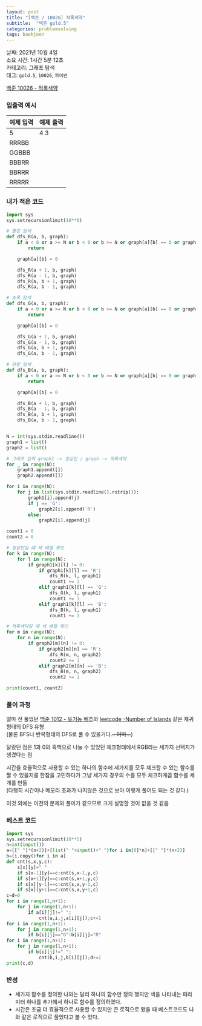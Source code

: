 ```yaml
---
layout: post
title: "[백준 / 10026] 적록색약"
subtitle:  "백준 gold.5"
categories: problemsolving
tags: baekjoon
---
```


날짜: 2021년 10월 4일  
소요 시간: 1시간 5분 12초  
카테고리: 그래프 탐색  
태그: `gold.5`, `10026`, `파이썬`  


[백준 10026 - 적록색약](https://www.acmicpc.net/problem/10026)  
  
### 입출력 예시  

|예제 입력|예제 출력|
|---|---|
|5|4 3|
|RRRBB||
|GGBBB||
|BBBRR||
|BBRRR||
|RRRRR||  

  
### 내가 적은 코드

```python
import sys
sys.setrecursionlimit(10**6)

# 빨강 탐색
def dfs_R(a, b, graph):
    if a < 0 or a >= N or b < 0 or b >= N or graph[a][b] == 0 or graph[a][b] != 'R':
        return

    graph[a][b] = 0

    dfs_R(a + 1, b, graph)
    dfs_R(a - 1, b, graph)
    dfs_R(a, b + 1, graph)
    dfs_R(a, b - 1, graph)

# 초록 탐색
def dfs_G(a, b, graph):
    if a < 0 or a >= N or b < 0 or b >= N or graph[a][b] == 0 or graph[a][b] != 'G':
        return

    graph[a][b] = 0

    dfs_G(a + 1, b, graph)
    dfs_G(a - 1, b, graph)
    dfs_G(a, b + 1, graph)
    dfs_G(a, b - 1, graph)

# 파랑 탐색
def dfs_B(a, b, graph):
    if a < 0 or a >= N or b < 0 or b >= N or graph[a][b] == 0 or graph[a][b] != 'B':
        return

    graph[a][b] = 0

    dfs_B(a + 1, b, graph)
    dfs_B(a - 1, b, graph)
    dfs_B(a, b + 1, graph)
    dfs_B(a, b - 1, graph)


N = int(sys.stdin.readline())
graph1 = list()
graph2 = list()

# 그래프 입력 graph1 -> 정상인 / graph -> 적록색약
for _ in range(N):
    graph1.append([])
    graph2.append([])

for i in range(N):
    for j in list(sys.stdin.readline().rstrip()):
        graph1[i].append(j)
        if j == 'G':
            graph2[i].append('R')
        else:
            graph2[i].append(j)

count1 = 0
count2 = 0

# 정상인일 때 색 배열 확인
for k in range(N):
    for l in range(N):
        if graph1[k][l] != 0:
            if graph1[k][l] == 'R':
                dfs_R(k, l, graph1)
                count1 += 1
            elif graph1[k][l] == 'G':
                dfs_G(k, l, graph1)
                count1 += 1
            elif graph1[k][l] == 'B':
                dfs_B(k, l, graph1)
                count1 += 1

# 적록색약일 때 색 배열 확인
for m in range(N):
    for n in range(N):
        if graph2[m][n] != 0:
            if graph2[m][n] == 'R':
                dfs_R(m, n, graph2)
                count2 += 1
            elif graph2[m][n] == 'B':
                dfs_B(m, n, graph2)
                count2 += 1

print(count1, count2)
```

  
### 풀이 과정  
  
얼마 전 풀었던 [백준 1012 - 유기농 배추](https://hminkim.github.io/problemsolving/2021/09/02/ps_bj_post1/)와 [leetcode -Number of Islands](https://hminkim.github.io/problemsolving/2021/08/30/ps_lc_post1/) 같은 재귀형태의 DFS 유형  
(물론 BFS나 반복형태의 DFS로 풀 수 있을거다.~~.. 아마...~~)  
  
달랐던 점은 1과 0의 흑백으로 나눌 수 있었던 체크형태에서 RGB라는 세가지 선택지가 생겼다는 점  
  
시간을 효율적으로 사용할 수 있는 하나의 함수에 세가지를 모두 체크할 수 있는 함수를 짤 수 있을지를 한참을 고민하다가 그냥 세가지 경우의 수를 모두 체크하게끔 함수를 세개를 만듦  
(다행히 시간이나 메모리 초과가 나지않은 것으로 보아 이렇게 풀어도 되는 것 같다.)  
  
이것 외에는 이전의 문제와 풀이가 같으므로 크게 설명할 것이 없을 것 같음  

### 베스트 코드

```python
import sys
sys.setrecursionlimit(10**5)
n=int(input())
a=[[" "]*(n+2)]+[list(" "+input()+" ")for i in[0]*n]+[[" "]*(n+2)]
b=[i.copy()for i in a]
def cnt(s,x,y,c):
    s[x][y]=" "
    if s[x-1][y]==c:cnt(s,x-1,y,c)
    if s[x+1][y]==c:cnt(s,x+1,y,c)
    if s[x][y-1]==c:cnt(s,x,y-1,c)
    if s[x][y+1]==c:cnt(s,x,y+1,c)
c=d=0
for i in range(1,n+1):
    for j in range(1,n+1):
        if a[i][j]!=" ":
            cnt(a,i,j,a[i][j]);c+=1
for i in range(1,n+1):
    for j in range(1,n+1):
        if b[i][j]=="G":b[i][j]="R"
for i in range(1,n+1):
    for j in range(1,n+1):
        if b[i][j]!=" ":
            cnt(b,i,j,b[i][j]);d+=1
print(c,d)
```
  
### 반성  
  
- 세가지 함수를 정의한 나와는 달리 하나의 함수만 정의 했지만 색을 나타내는 파라미터 하나를 추가해서 하나로 함수를 정의하였다.  
- 시간은 조금 더 효율적으로 사용할 수 있지만 큰 로직으로 봤을 때 베스트코드도 나와 같은 로직으로 풀었다고 볼 수 있다.  
